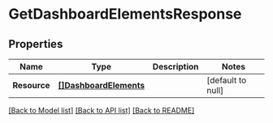 # GetDashboardElementsResponse

## Properties
Name | Type | Description | Notes
------------ | ------------- | ------------- | -------------
**Resource** | [**[]DashboardElements**](DashboardElements.md) |  | [default to null]

[[Back to Model list]](../README.md#documentation-for-models) [[Back to API list]](../README.md#documentation-for-api-endpoints) [[Back to README]](../README.md)

